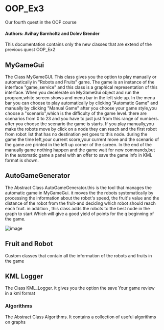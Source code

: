 # OOP_Ex3
Our fourth quest in the OOP course


#### Authors: Avihay Barnholtz and Dolev Brender
  This documentation contains only the new classes that are extend of the previous quest OOP_Ex2
  
## MyGameGui
  The Class MyGameGUI. This class gives you the option to play manually or automatically in "Robots and Fruits" game.
  The game is an instance of the interface "game_service" and this class is a graphical representation of this interface.
  When you decelerate on MyGameGui object and run the program,white screen shows and menu bar in the left side up.
  In the menu bar you can choose to play automatically by clicking "Automatic Game" and manually by clicking "Manual Game"
  after you choose your game style,you choose a "scenario",which is the difficulty of the game level. there are scenarios from 0 to 23 
  and you have to just just from this range of numbers.
  after you choose the scenario the game is starts.
  If you play manually,you make the robots move by click on a node they can reach and the first robot from robot list that has no         destination
  yet goes to this node.
  during the game the time left,your current score,your current move and the scenario of the game are printed in the left up corner of     the screen.
  In the end of the manually game nothing happen and the game wait for new commands,but in the automatic game a panel with an offer to     save the game info
  in KML format is shown.
 

## AutoGameGenerator
 The Abstract Class AutoGameGenerator.this is the tool that manages the automatic game in MyGameGui.
 it moves the the robots systematically by processing the information about the robot's speed, the fruit's value 
 and the distance of the robot from the fruit-and deciding which robot should reach each fruit.
 in addition , this class adds the robots to the best node in the graph to start Which will give a good yield of points for the       q   beginning 
 of the game.


![image](https://user-images.githubusercontent.com/57942180/136081310-8879de91-5eb2-4ac5-ad95-82e7d43caef7.png)



## Fruit and Robot
Custom classes that contain all the information of the robots and fruits in the game

## KML Logger
The Class KML_Logger. it gives you the option the save Your game review in a kml format

### Algorithms
The Abstract Class Algorithms.
It contains a collection of useful algorithms on graphs 




